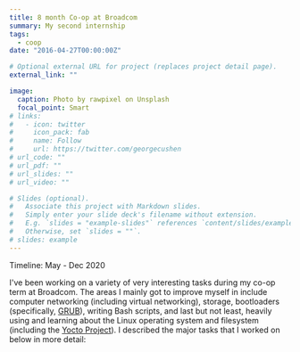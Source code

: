 ```yaml
---
title: 8 month Co-op at Broadcom
summary: My second internship
tags:
  - coop
date: "2016-04-27T00:00:00Z"

# Optional external URL for project (replaces project detail page).
external_link: ""

image:
  caption: Photo by rawpixel on Unsplash
  focal_point: Smart
# links:
#   - icon: twitter
#     icon_pack: fab
#     name: Follow
#     url: https://twitter.com/georgecushen
# url_code: ""
# url_pdf: ""
# url_slides: ""
# url_video: ""

# Slides (optional).
#   Associate this project with Markdown slides.
#   Simply enter your slide deck's filename without extension.
#   E.g. `slides = "example-slides"` references `content/slides/example-slides.md`.
#   Otherwise, set `slides = ""`.
# slides: example
---
```


Timeline: May - Dec 2020

I've been working on a variety of very interesting tasks during my co-op term at Broadcom. The areas I mainly got to improve myself in include computer networking (including virtual networking), storage, bootloaders (specifically, [GRUB](https://en.wikipedia.org/wiki/GNU_GRUB)), writing Bash scripts, and last but not least, heavily using and learning about the Linux operating system and filesystem (including the [Yocto Project](https://en.wikipedia.org/wiki/Yocto_Project)). I described the major tasks that I worked on below in more detail:

